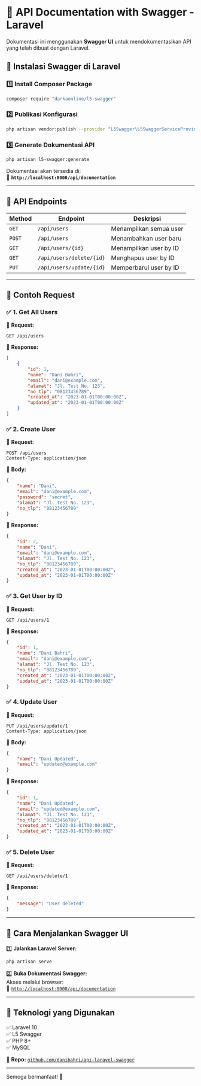# 📌 API Documentation with Swagger - Laravel

Dokumentasi ini menggunakan **Swagger UI** untuk mendokumentasikan API yang telah dibuat dengan Laravel.

## 📌 Instalasi Swagger di Laravel

### 1️⃣ Install Composer Package

```bash
composer require "darkaonline/l5-swagger"
```

### 2️⃣ Publikasi Konfigurasi

```bash
php artisan vendor:publish --provider "L5Swagger\L5SwaggerServiceProvider"
```

### 3️⃣ Generate Dokumentasi API

```bash
php artisan l5-swagger:generate
```

Dokumentasi akan tersedia di:  
📌 **`http://localhost:8000/api/documentation`**

---

## 📌 API Endpoints

| Method | Endpoint                 | Deskripsi              |
| ------ | ------------------------ | ---------------------- |
| `GET`  | `/api/users`             | Menampilkan semua user |
| `POST` | `/api/users`             | Menambahkan user baru  |
| `GET`  | `/api/users/{id}`        | Menampilkan user by ID |
| `GET`  | `/api/users/delete/{id}` | Menghapus user by ID   |
| `PUT`  | `/api/users/update/{id}` | Memperbarui user by ID |

---

## 📌 Contoh Request

### ✅ **1. Get All Users**

📌 **Request:**

```http
GET /api/users
```

📌 **Response:**

```json
[
    {
        "id": 1,
        "name": "Dani Bahri",
        "email": "dani@example.com",
        "alamat": "Jl. Test No. 123",
        "no_tlp": "08123456789",
        "created_at": "2023-01-01T00:00:00Z",
        "updated_at": "2023-01-01T00:00:00Z"
    }
]
```

### ✅ **2. Create User**

📌 **Request:**

```http
POST /api/users
Content-Type: application/json
```

📌 **Body:**

```json
{
    "name": "Dani",
    "email": "dani@example.com",
    "password": "secret",
    "alamat": "Jl. Test No. 123",
    "no_tlp": "08123456789"
}
```

📌 **Response:**

```json
{
    "id": 2,
    "name": "Dani",
    "email": "dani@example.com",
    "alamat": "Jl. Test No. 123",
    "no_tlp": "08123456789",
    "created_at": "2023-01-01T00:00:00Z",
    "updated_at": "2023-01-01T00:00:00Z"
}
```

### ✅ **3. Get User by ID**

📌 **Request:**

```http
GET /api/users/1
```

📌 **Response:**

```json
{
    "id": 1,
    "name": "Dani Bahri",
    "email": "dani@example.com",
    "alamat": "Jl. Test No. 123",
    "no_tlp": "08123456789",
    "created_at": "2023-01-01T00:00:00Z",
    "updated_at": "2023-01-01T00:00:00Z"
}
```

### ✅ **4. Update User**

📌 **Request:**

```http
PUT /api/users/update/1
Content-Type: application/json
```

📌 **Body:**

```json
{
    "name": "Dani Updated",
    "email": "updated@example.com"
}
```

📌 **Response:**

```json
{
    "id": 1,
    "name": "Dani Updated",
    "email": "updated@example.com",
    "alamat": "Jl. Test No. 123",
    "no_tlp": "08123456789",
    "created_at": "2023-01-01T00:00:00Z",
    "updated_at": "2023-01-01T00:00:00Z"
}
```

### ✅ **5. Delete User**

📌 **Request:**

```http
GET /api/users/delete/1
```

📌 **Response:**

```json
{
    "message": "User deleted"
}
```

---

## 📌 Cara Menjalankan Swagger UI

1️⃣ **Jalankan Laravel Server:**

```bash
php artisan serve
```

2️⃣ **Buka Dokumentasi Swagger:**  
Akses melalui browser:  
📌 [`http://localhost:8000/api/documentation`](http://localhost:8000/api/documentation)

---

## 📌 Teknologi yang Digunakan

✅ Laravel 10  
✅ L5 Swagger  
✅ PHP 8+  
✅ MySQL

📌 **Repo:** [`github.com/danibahri/api-laravel-swagger`](https://github.com/danibahri/api-laravel-swagger)

---

Semoga bermanfaat! 🚀
